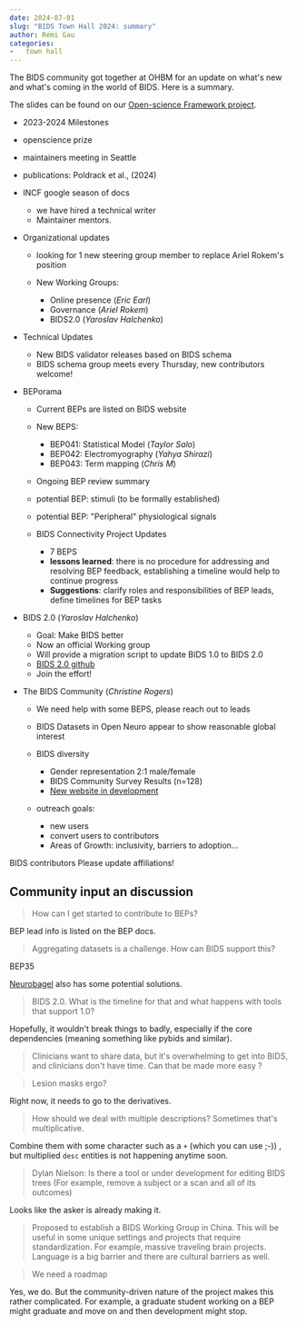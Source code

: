 ```yaml
---
date: 2024-07-01
slug: "BIDS Town Hall 2024: summary"
author: Rémi Gau
categories:
-   town hall
---
```


The BIDS community got together at OHBM for an update on what's new and what's coming
in the world of BIDS.
Here is a summary.

<!-- more -->

The slides can be found on our [Open-science Framework project](https://osf.io/5pz7c).

-   2023-2024 Milestones

-   openscience prize <!-- TODO  add link -->

-   maintainers meeting in Seattle <!-- TODO  add link -->

-   publications: Poldrack et al., (2024) <!-- TODO  add link -->

-   INCF google season of docs
    -   we have hired a technical writer
    -   Maintainer mentors.

-   Organizational updates

    -   looking for 1 new steering group member to replace Ariel Rokem's position

    -   New Working Groups:
        -   Online presence (*Eric Earl*)
        -   Governance (*Ariel Rokem*)
        -   BIDS2.0 (*Yaroslav Halchenko*)

-   Technical Updates

    -   New BIDS validator releases based on BIDS schema <!-- TODO  add link -->
    -   BIDS schema group meets every Thursday, new contributors welcome! <!-- TODO  add link -->

-   BEPorama
    -   Current BEPs are listed on BIDS website <!-- TODO  add link -->

    -   New BEPS:
        -   BEP041: Statistical Model (*Taylor Salo*) <!-- TODO  add link -->
        -   BEP042: Electromyography (*Yahya Shirazi*) <!-- TODO  add link -->
        -   BEP043: Term mapping (*Chris M*) <!-- TODO  add link -->

    -   Ongoing BEP review summary

    -   potential BEP: stimuli (to be formally established) <!-- TODO  add link -->

    -   potential BEP: "Peripheral" physiological signals <!-- TODO  add link -->

    -   BIDS Connectivity Project Updates
        -   7 BEPS
        -   **lessons learned**: there is no procedure for addressing and resolving BEP feedback,
            establishing a timeline would help to continue progress
        -   **Suggestions**: clarify roles and responsibilities of BEP leads, define timelines for BEP tasks

-   BIDS 2.0 (*Yaroslav Halchenko*)
    -   Goal: Make BIDS better
    -   Now an official Working group
    -   Will provide a migration script to update BIDS 1.0  to BIDS 2.0
    -   [BIDS 2.0 github](https://github.com/bids-standard/bids-2-devel/issues)
    -   Join the effort!

-   The BIDS Community (*Christine Rogers*)

    -   We need help with some BEPS, please reach out to leads

    -   BIDS Datasets in Open Neuro appear to show reasonable global interest

    -   BIDS diversity <!-- TODO  add link -->
        -   Gender representation 2:1 male/female
        -   BIDS Community Survey Results (n=128)
        -   [New website in development](https://bids-website.readthedocs.io)

    -   outreach goals:
        -   new users
        -   convert users to contributors
        -   Areas of Growth: inclusivity, barriers to adoption...

BIDS contributors Please update affiliations! <!-- TODO  add link -->

## Community input an discussion

> How can I get started to contribute to BEPs?

BEP lead info is listed on the BEP docs. <!-- TODO  add link -->

> Aggregating datasets is a challenge. How can BIDS support this?

BEP35 <!-- TODO  add link -->

[Neurobagel](https://neurobagel.org/) also has some potential solutions.

> BIDS 2.0. What is the timeline for that and what happens with tools that support 1.0?

Hopefully, it wouldn't break things to badly, especially if the core dependencies (meaning something like pybids and similar).

> Clinicians want to share data, but it's overwhelming to get into BIDS, and clinicians don't have time.
> Can that be made more easy ?

<!-- TODO Respond -->

> Lesion masks ergo?

Right now, it needs to go to the derivatives.

> How should we deal with multiple descriptions? Sometimes that's multiplicative.

Combine them with some character such as a `+` (which you can use ;-)) <!-- TODO  Not sure this is true -->,
but multiplied `desc` entities is not happening anytime soon.

> Dylan Nielson: Is there a tool or under development for editing BIDS trees
> (For example, remove a subject or a scan and all of its outcomes)

Looks like the asker is already making it.

> Proposed to establish a BIDS Working Group in China.
> This will be useful in some unique settings and projects that require standardization.
> For example, massive traveling brain projects.
> Language is a big barrier and there are cultural barriers as well.

> We need a roadmap

Yes, we do. But the community-driven nature of the project makes this rather complicated.
For example, a graduate student working on a BEP might graduate and move on and then development might stop.
